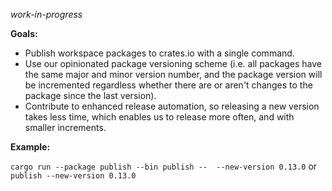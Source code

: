 _work-in-progress_

**Goals:**

* Publish workspace packages to crates.io with a single command.
* Use our opinionated package versioning scheme (i.e. all packages have the same major and minor version number,
 and the package version will be incremented regardless whether there are or aren't changes to the package since the last version).
* Contribute to enhanced release automation, so releasing a new version takes less time, which enables us to release more often,
 and with smaller increments.

**Example:**

`cargo run --package publish --bin publish --  --new-version 0.13.0`
or
`publish --new-version 0.13.0`